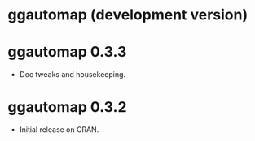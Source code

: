 # ggautomap (development version)

# ggautomap 0.3.3

* Doc tweaks and housekeeping.

# ggautomap 0.3.2

* Initial release on CRAN.
